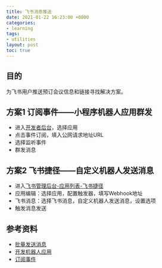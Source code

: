 ```yaml
---
title: 飞书消息推送
date: 2021-01-22 16:23:00 +0800
categories:
- learning
tags:
- utilities
layout: post
toc: true
---
```


## 目的
为飞书用户推送预订会议信息和链接寻找解决方案。


## 方案1 订阅事件——小程序机器人应用群发
- 进入[开发者后台](https://open.feishu.cn/app/)，选择应用
- 点击事件订阅，填入公网请求地址URL
- 选择监听事件
- 群发消息
   
## 方案2 飞书捷径——自定义机器人发送消息
- 进入[飞书管理后台-应用列表-飞书捷径](https://oda17oet1d.feishu.cn/admin/appCenter/manage/cli_9c2e4621576f1101)
- 应用编辑：选择应用，配置触发器，填写Webhook地址
- 飞书消息：选择飞书消息，自定义机器人发送消息，设置选项
- 触发消息发送


## 参考资料
- [批量发送消息](https://open.feishu.cn/document/ukTMukTMukTM/ucDO1EjL3gTNx4yN4UTM)
- [开发机器人应用](https://open.feishu.cn/document/uQjL04CN/uYTMuYTMuYTM)
- [订阅事件](https://open.feishu.cn/document/ukTMukTMukTM/uUTNz4SN1MjL1UzM#%E8%AF%B7%E6%B1%82%E7%BD%91%E5%9D%80)






